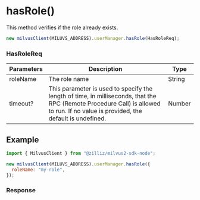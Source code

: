 # hasRole()

This method verifies if the role already exists.

```javascript
new milvusClient(MILUVS_ADDRESS).userManager.hasRole(HasRoleReq);
```

### HasRoleReq

| Parameters | Description                                                                            | Type   |
| ---------- | -------------------------------------------------------------------------------------- | ------ |
| roleName   | The role name                                                                          | String |
| timeout?   | This parameter is used to specify the length of time, in milliseconds, that the RPC (Remote Procedure Call) is allowed to run. If no value is provided, the default is undefined. | Number |

## Example

```javascript
import { MilvusClient } from "@zilliz/milvus2-sdk-node";

new milvusClient(MILUVS_ADDRESS).userManager.hasRole({
  roleName: "my-role",
});
```

### Response
